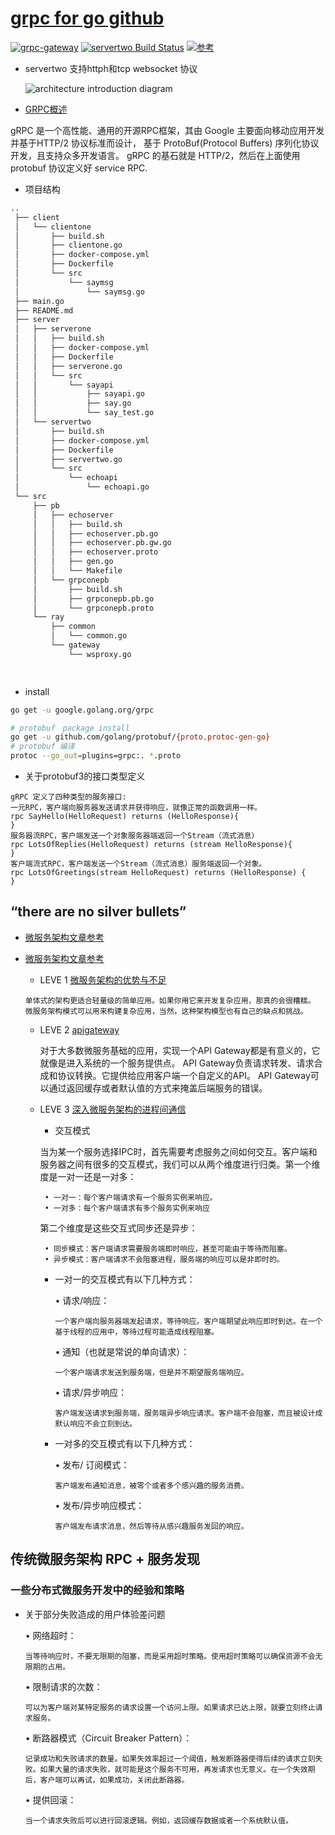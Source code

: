 # [grpc for go github](https://github.com/grpc/grpc-go)

[![grpc-gateway](https://travis-ci.org/grpc-ecosystem/grpc-gateway.svg?branch=master)](#https://github.com/lei314121077/grpc-gateway)
[![servertwo Build Status](https://travis-ci.org/grpc-ecosystem/grpc-gateway.svg?branch=master)](https://travis-ci.org/grpc-ecosystem/grpc-gateway)
[![参考](https://godoc.org/github.com/tmc/grpc-websocket-proxy/wsproxy)](https://github.com/tmc/grpc-websocket-proxy)

* servertwo 支持httph和tcp websocket 协议

   ![architecture introduction diagram](https://docs.google.com/drawings/d/12hp4CPqrNPFhattL_cIoJptFvlAqm5wLQ0ggqI5mkCg/pub?w=749&amp;h=370)

* [GRPC概述](https://grpc.io/docs/quickstart/go.html)

gRPC 是一个高性能、通用的开源RPC框架，其由 Google 主要面向移动应用开发并基于HTTP/2 协议标准而设计，
基于 ProtoBuf(Protocol Buffers) 序列化协议开发，且支持众多开发语言。
gRPC 的基石就是 HTTP/2，然后在上面使用 protobuf 协议定义好 service RPC.


* 项目结构

```bash
..
 ├── client
 │   └── clientone
 │       ├── build.sh
 │       ├── clientone.go
 │       ├── docker-compose.yml
 │       ├── Dockerfile
 │       └── src
 │           └── saymsg
 │               └── saymsg.go
 ├── main.go
 ├── README.md
 ├── server
 │   ├── serverone
 │   │   ├── build.sh
 │   │   ├── docker-compose.yml
 │   │   ├── Dockerfile
 │   │   ├── serverone.go
 │   │   └── src
 │   │       └── sayapi
 │   │           ├── sayapi.go
 │   │           ├── say.go
 │   │           └── say_test.go
 │   └── servertwo
 │       ├── build.sh
 │       ├── docker-compose.yml
 │       ├── Dockerfile
 │       ├── servertwo.go
 │       └── src
 │           └── echoapi
 │               └── echoapi.go
 └── src
     ├── pb
     │   ├── echoserver
     │   │   ├── build.sh
     │   │   ├── echoserver.pb.go
     │   │   ├── echoserver.pb.gw.go
     │   │   ├── echoserver.proto
     │   │   ├── gen.go
     │   │   └── Makefile
     │   └── grpconepb
     │       ├── build.sh
     │       ├── grpconepb.pb.go
     │       └── grpconepb.proto
     └── ray
         ├── common
         │   └── common.go
         └── gateway
             └── wsproxy.go
 



```


* install

```bash
go get -u google.golang.org/grpc

# protobuf　package install　 
go get -u github.com/golang/protobuf/{proto,protoc-gen-go}
# protobuf 编译
protoc --go_out=plugins=grpc:. *.proto
``` 


* 关于protobuf3的接口类型定义

```
gRPC 定义了四种类型的服务接口:
一元RPC，客户端向服务器发送请求并获得响应，就像正常的函数调用一样。
rpc SayHello(HelloRequest) returns (HelloResponse){
}
服务器流RPC，客户端发送一个对象服务器端返回一个Stream（流式消息）
rpc LotsOfReplies(HelloRequest) returns (stream HelloResponse){
}
客户端流式RPC，客户端发送一个Stream（流式消息）服务端返回一个对象。
rpc LotsOfGreetings(stream HelloRequest) returns (HelloResponse) {
}
```

## “there are no silver bullets”

* [微服务架构文章参考](http://microservices.io/)
        
* [微服务架构文章参考](https://studygolang.com/search?q=%E5%BE%AE%E6%9C%8D%E5%8A%A1%E5%AE%9E%E6%88%98)
    
    * LEVE 1 [微服务架构的优势与不足](https://studygolang.com/articles/6214)
    
    ```
    单体式的架构更适合轻量级的简单应用。如果你用它来开发复杂应用，那真的会很糟糕。
    微服务架构模式可以用来构建复杂应用，当然，这种架构模型也有自己的缺点和挑战。
    ```
    
    * LEVE 2 [apigateway](https://studygolang.com/articles/6230) 
      
       对于大多数微服务基础的应用，实现一个API Gateway都是有意义的，它就像是进入系统的一个服务提供点。
       API Gateway负责请求转发、请求合成和协议转换。它提供给应用客户端一个自定义的API。
       API Gateway可以通过返回缓存或者默认值的方式来掩盖后端服务的错误。
    
    *  LEVE 3 [深入微服务架构的进程间通信](https://studygolang.com/articles/6249) 
    
        * 交互模式
        
        当为某一个服务选择IPC时，首先需要考虑服务之间如何交互。客户端和服务器之间有很多的交互模式，我们可以从两个维度进行归类。第一个维度是一对一还是一对多：
        
            • 一对一：每个客户端请求有一个服务实例来响应。
            • 一对多：每个客户端请求有多个服务实例来响应
            
        第二个维度是这些交互式同步还是异步：
        
            • 同步模式：客户端请求需要服务端即时响应，甚至可能由于等待而阻塞。
            • 异步模式：客户端请求不会阻塞进程，服务端的响应可以是非即时的。
            
        * 一对一的交互模式有以下几种方式：
        
            • 请求/响应：
            
            ```
            一个客户端向服务器端发起请求，等待响应。客户端期望此响应即时到达。在一个基于线程的应用中，等待过程可能造成线程阻塞。
            ```
            
            • 通知（也就是常说的单向请求）：
            
            ```
            一个客户端请求发送到服务端，但是并不期望服务端响应。
            ```
            
            • 请求/异步响应：
            
            ```
            客户端发送请求到服务端，服务端异步响应请求。客户端不会阻塞，而且被设计成默认响应不会立刻到达。
            ```  
        * 一对多的交互模式有以下几种方式：
        
            • 发布/ 订阅模式：
            
            ```
            客户端发布通知消息，被零个或者多个感兴趣的服务消费。
            ```
            
            • 发布/异步响应模式：
            
            ```
            客户端发布请求消息，然后等待从感兴趣服务发回的响应。
            ```
    
## 传统微服务架构 RPC + 服务发现

### 一些分布式微服务开发中的经验和策略

*  关于部分失败造成的用户体验差问题

   • 网络超时：
   
   ```
   当等待响应时，不要无限期的阻塞，而是采用超时策略。使用超时策略可以确保资源不会无限期的占用。
   ```
   
   • 限制请求的次数：
   
   ```
   可以为客户端对某特定服务的请求设置一个访问上限。如果请求已达上限，就要立刻终止请求服务。
   ```
   
   • 断路器模式（Circuit Breaker Pattern）：
   
   ```   
   记录成功和失败请求的数量。如果失效率超过一个阈值，触发断路器使得后续的请求立刻失败。如果大量的请求失败，就可能是这个服务不可用，再发请求也无意义。在一个失效期后，客户端可以再试，如果成功，关闭此断路器。
   ```
   
   • 提供回滚：
   
   ```
   当一个请求失败后可以进行回滚逻辑。例如，返回缓存数据或者一个系统默认值。
   ```

